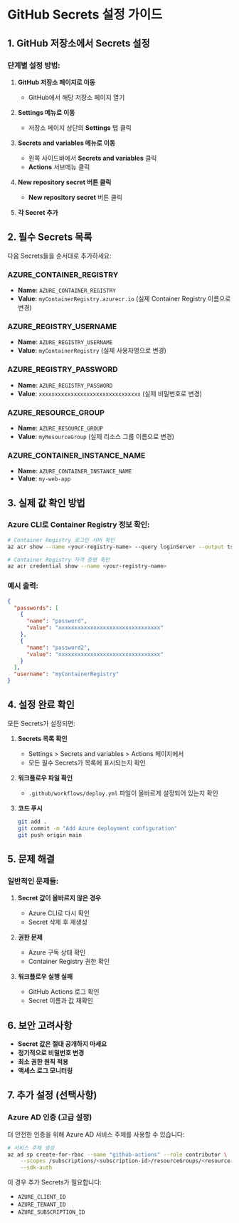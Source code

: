 # GitHub Secrets 설정 가이드

## 1. GitHub 저장소에서 Secrets 설정

### 단계별 설정 방법:

1. **GitHub 저장소 페이지로 이동**
   - GitHub에서 해당 저장소 페이지 열기

2. **Settings 메뉴로 이동**
   - 저장소 페이지 상단의 **Settings** 탭 클릭

3. **Secrets and variables 메뉴로 이동**
   - 왼쪽 사이드바에서 **Secrets and variables** 클릭
   - **Actions** 서브메뉴 클릭

4. **New repository secret 버튼 클릭**
   - **New repository secret** 버튼 클릭

5. **각 Secret 추가**

## 2. 필수 Secrets 목록

다음 Secrets들을 순서대로 추가하세요:

### AZURE_CONTAINER_REGISTRY
- **Name**: `AZURE_CONTAINER_REGISTRY`
- **Value**: `myContainerRegistry.azurecr.io` (실제 Container Registry 이름으로 변경)

### AZURE_REGISTRY_USERNAME
- **Name**: `AZURE_REGISTRY_USERNAME`
- **Value**: `myContainerRegistry` (실제 사용자명으로 변경)

### AZURE_REGISTRY_PASSWORD
- **Name**: `AZURE_REGISTRY_PASSWORD`
- **Value**: `xxxxxxxxxxxxxxxxxxxxxxxxxxxxxxxx` (실제 비밀번호로 변경)

### AZURE_RESOURCE_GROUP
- **Name**: `AZURE_RESOURCE_GROUP`
- **Value**: `myResourceGroup` (실제 리소스 그룹 이름으로 변경)

### AZURE_CONTAINER_INSTANCE_NAME
- **Name**: `AZURE_CONTAINER_INSTANCE_NAME`
- **Value**: `my-web-app`

## 3. 실제 값 확인 방법

### Azure CLI로 Container Registry 정보 확인:

```bash
# Container Registry 로그인 서버 확인
az acr show --name <your-registry-name> --query loginServer --output tsv

# Container Registry 자격 증명 확인
az acr credential show --name <your-registry-name>
```

### 예시 출력:
```json
{
  "passwords": [
    {
      "name": "password",
      "value": "xxxxxxxxxxxxxxxxxxxxxxxxxxxxxxxx"
    },
    {
      "name": "password2", 
      "value": "xxxxxxxxxxxxxxxxxxxxxxxxxxxxxxxx"
    }
  ],
  "username": "myContainerRegistry"
}
```

## 4. 설정 완료 확인

모든 Secrets가 설정되면:

1. **Secrets 목록 확인**
   - Settings > Secrets and variables > Actions 페이지에서
   - 모든 필수 Secrets가 목록에 표시되는지 확인

2. **워크플로우 파일 확인**
   - `.github/workflows/deploy.yml` 파일이 올바르게 설정되어 있는지 확인

3. **코드 푸시**
   ```bash
   git add .
   git commit -m "Add Azure deployment configuration"
   git push origin main
   ```

## 5. 문제 해결

### 일반적인 문제들:

1. **Secret 값이 올바르지 않은 경우**
   - Azure CLI로 다시 확인
   - Secret 삭제 후 재생성

2. **권한 문제**
   - Azure 구독 상태 확인
   - Container Registry 권한 확인

3. **워크플로우 실행 실패**
   - GitHub Actions 로그 확인
   - Secret 이름과 값 재확인

## 6. 보안 고려사항

- **Secret 값은 절대 공개하지 마세요**
- **정기적으로 비밀번호 변경**
- **최소 권한 원칙 적용**
- **액세스 로그 모니터링**

## 7. 추가 설정 (선택사항)

### Azure AD 인증 (고급 설정)

더 안전한 인증을 위해 Azure AD 서비스 주체를 사용할 수 있습니다:

```bash
# 서비스 주체 생성
az ad sp create-for-rbac --name "github-actions" --role contributor \
    --scopes /subscriptions/<subscription-id>/resourceGroups/<resource-group> \
    --sdk-auth
```

이 경우 추가 Secrets가 필요합니다:
- `AZURE_CLIENT_ID`
- `AZURE_TENANT_ID`
- `AZURE_SUBSCRIPTION_ID`